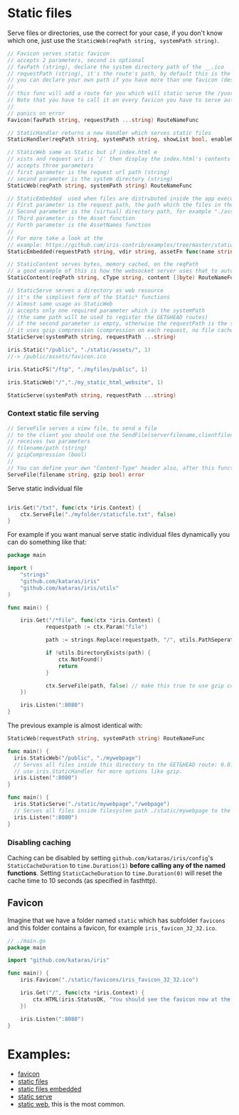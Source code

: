 # Static files

Serve files or directories, use the correct for your case, if you don't know which one, just use the `StaticWeb(reqPath string, systemPath string)`.

```go
// Favicon serves static favicon
// accepts 2 parameters, second is optional
// favPath (string), declare the system directory path of the __.ico
// requestPath (string), it's the route's path, by default this is the "/favicon.ico" because some browsers tries to get this by default first,
// you can declare your own path if you have more than one favicon (desktop, mobile and so on)
//
// this func will add a route for you which will static serve the /yuorpath/yourfile.ico to the /yourfile.ico (nothing special that you can't handle by yourself)
// Note that you have to call it on every favicon you have to serve automatically (dekstop, mobile and so on)
//
// panics on error
Favicon(favPath string, requestPath ...string) RouteNameFunc

// StaticHandler returns a new Handler which serves static files
StaticHandler(reqPath string, systemPath string, showList bool, enableGzip bool) HandlerFunc

// StaticWeb same as Static but if index.html e
// xists and request uri is '/' then display the index.html's contents
// accepts three parameters
// first parameter is the request url path (string)
// second parameter is the system directory (string)
StaticWeb(reqPath string, systemPath string) RouteNameFunc

// StaticEmbedded  used when files are distrubuted inside the app executable, using go-bindata mostly
// First parameter is the request path, the path which the files in the vdir will be served to, for example "/static"
// Second parameter is the (virtual) directory path, for example "./assets"
// Third parameter is the Asset function
// Forth parameter is the AssetNames function
//
// For more take a look at the
// example: https://github.com/iris-contrib/examples/tree/master/static_files_embedded
StaticEmbedded(requestPath string, vdir string, assetFn func(name string) ([]byte, error), namesFn func() []string) RouteNameFunc

// StaticContent serves bytes, memory cached, on the reqPath
// a good example of this is how the websocket server uses that to auto-register the /iris-ws.js
StaticContent(reqPath string, cType string, content []byte) RouteNameFunc

// StaticServe serves a directory as web resource
// it's the simpliest form of the Static* functions
// Almost same usage as StaticWeb
// accepts only one required parameter which is the systemPath
// (the same path will be used to register the GET&HEAD routes)
// if the second parameter is empty, otherwise the requestPath is the second parameter
// it uses gzip compression (compression on each request, no file cache)
StaticServe(systemPath string, requestPath ...string)

```

```go
iris.Static("/public", "./static/assets/", 1)
//-> /public/assets/favicon.ico
```

```go
iris.StaticFS("/ftp", "./myfiles/public", 1)
```

```go
iris.StaticWeb("/","./my_static_html_website", 1)
```

```go
StaticServe(systemPath string, requestPath ...string)
```

### Context static file serving

```go
// ServeFile serves a view file, to send a file
// to the client you should use the SendFile(serverfilename,clientfilename)
// receives two parameters
// filename/path (string)
// gzipCompression (bool)
//
// You can define your own "Content-Type" header also, after this function call
ServeFile(filename string, gzip bool) error
```

Serve static individual file

```go

iris.Get("/txt", func(ctx *iris.Context) {
    ctx.ServeFile("./myfolder/staticfile.txt", false)
}
```

For example if you want manual serve static individual files dynamically you can do something like that:

```go
package main

import (
    "strings"
    "github.com/kataras/iris"
    "github.com/kataras/iris/utils"
)

func main() {

    iris.Get("/*file", func(ctx *iris.Context) {
            requestpath := ctx.Param("file")

            path := strings.Replace(requestpath, "/", utils.PathSeperator, -1)

            if !utils.DirectoryExists(path) {
                ctx.NotFound()
                return
            }

            ctx.ServeFile(path, false) // make this true to use gzip compression
    })

    iris.Listen(":8080")
}
```

The previous example is almost identical with:

```go
StaticWeb(requestPath string, systemPath string) RouteNameFunc
```

```go
func main() {
  iris.StaticWeb("/public", "./mywebpage")
  // Serves all files inside this directory to the GET&HEAD route: 0.0.0.0:8080/public
  // use iris.StaticHandler for more options like gzip.
  iris.Listen(":8080")
}
```

```go
func main() {
  iris.StaticServe("./static/mywebpage","/webpage")
  // Serves all files inside filesystem path ./static/mywebpage to the GET&HEAD route: 0.0.0.0:8080/webpage
  iris.Listen(":8080")
}
```

### Disabling caching


Caching can be disabled by setting `github.com/kataras/iris/config`'s `StaticCacheDuration` to `time.Duration(1)` **before calling any of the named functions**. Setting `StaticCacheDuration` to `time.Duration(0)` will reset the cache time to 10 seconds (as specified in fasthttp).

## Favicon

Imagine that we have a folder named `static` which has subfolder `favicons` and this folder contains a favicon, for example `iris_favicon_32_32.ico`.

```go
// ./main.go
package main

import "github.com/kataras/iris"

func main() {
    iris.Favicon("./static/favicons/iris_favicon_32_32.ico")

    iris.Get("/", func(ctx *iris.Context) {
        ctx.HTML(iris.StatusOK, "You should see the favicon now at the side of your browser.")
    })

    iris.Listen(":8080")
}


```

# Examples:
- [favicon](https://github.com/iris-contrib/examples/tree/master/favicon)
- [static files](https://github.com/iris-contrib/examples/tree/master/static_files)
- [static files embedded](https://github.com/iris-contrib/examples/tree/master/static_files_embedded)
- [static serve](https://github.com/iris-contrib/examples/tree/master/static_staticserve)
- [static web](https://github.com/iris-contrib/examples/tree/master/static_web), this is the most common.
